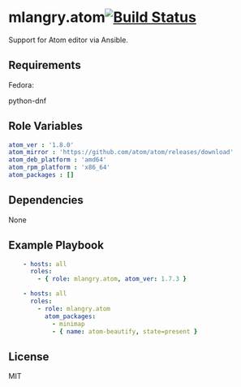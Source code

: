mlangry.atom[![Build Status](https://travis-ci.org/mlangry/ansible-role-atom.svg?branch=master)](https://travis-ci.org/mlangry/ansible-role-atom)
=========

Support for Atom editor via Ansible.

Requirements
------------

Fedora:

  python-dnf

Role Variables
--------------

````yaml
atom_ver : '1.8.0'
atom_mirror : 'https://github.com/atom/atom/releases/download'
atom_deb_platform : 'amd64'
atom_rpm_platform : 'x86_64'
atom_packages : []
````

Dependencies
------------

None

Example Playbook
----------------

````yaml
    - hosts: all
      roles:
        - { role: mlangry.atom, atom_ver: 1.7.3 }
````


````yaml
    - hosts: all
      roles:
        - role: mlangry.atom
          atom_packages:
            - minimap
            - { name: atom-beautify, state=present }
````

License
-------

MIT
